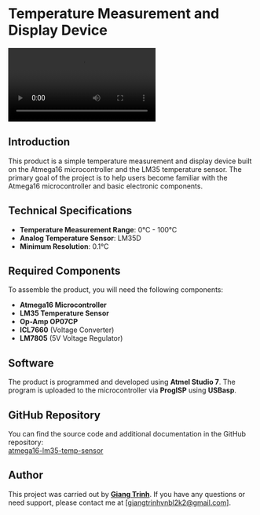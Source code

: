 # Temperature Measurement and Display Device  
![Product testing](result/test.mp4)

## Introduction
This product is a simple temperature measurement and display device built on the Atmega16 microcontroller and the LM35 temperature sensor. The primary goal of the project is to help users become familiar with the Atmega16 microcontroller and basic electronic components.

## Technical Specifications
- **Temperature Measurement Range**: 0°C - 100°C
- **Analog Temperature Sensor**: LM35D
- **Minimum Resolution**: 0.1°C

## Required Components
To assemble the product, you will need the following components:
- **Atmega16 Microcontroller**
- **LM35 Temperature Sensor**
- **Op-Amp OP07CP**
- **ICL7660** (Voltage Converter)
- **LM7805** (5V Voltage Regulator)

## Software
The product is programmed and developed using **Atmel Studio 7**. The program is uploaded to the microcontroller via **ProgISP** using **USBasp**.

## GitHub Repository
You can find the source code and additional documentation in the GitHub repository:  
[atmega16-lm35-temp-sensor](https://github.com/TrinhHuuGiang/atmega16-lm35-temp-sensor.git)

## Author
This project was carried out by **[Giang Trinh](https://github.com/TrinhHuuGiang)**. If you have any questions or need support, please contact me at [giangtrinhvnbl2k2@gmail.com].

